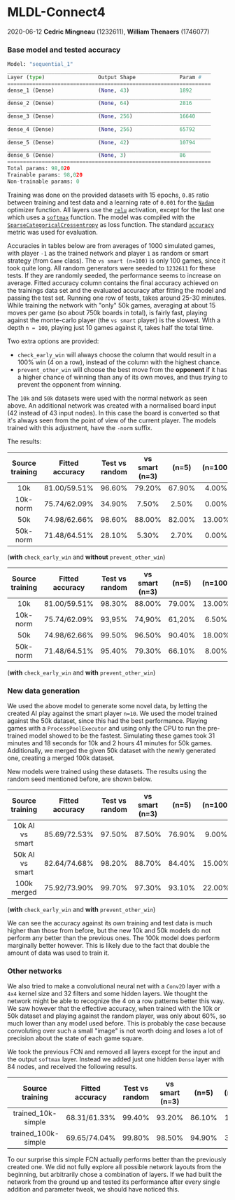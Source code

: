 # MLDL-Connect4
2020-06-12 **Cedric Mingneau** (1232611), **William Thenaers** (1746077)

### Base model and tested accuracy

```python
Model: "sequential_1"
_________________________________________________________________
Layer (type)                 Output Shape              Param #
=================================================================
dense_1 (Dense)              (None, 43)                1892
_________________________________________________________________
dense_2 (Dense)              (None, 64)                2816
_________________________________________________________________
dense_3 (Dense)              (None, 256)               16640
_________________________________________________________________
dense_4 (Dense)              (None, 256)               65792
_________________________________________________________________
dense_5 (Dense)              (None, 42)                10794
_________________________________________________________________
dense_6 (Dense)              (None, 3)                 86
=================================================================
Total params: 98,020
Trainable params: 98,020
Non-trainable params: 0
```

Training was done on the provided datasets with 15 epochs, `0.85` ratio between training and test data and a learning rate of `0.001` for the [`Nadam`](https://keras.io/api/optimizers/Nadam/) optimizer function. All layers use the [`relu`](https://keras.io/api/layers/activations/#relu-function) activation, except for the last one which uses a [`softmax`](https://keras.io/api/layers/activations/#softmax-function) function. The model was compiled with the [`SparseCategoricalCrossentropy`](https://keras.io/api/losses/probabilistic_losses/#sparsecategoricalcrossentropy-class) as loss function. The standard [`accuracy`](https://keras.io/api/metrics/accuracy_metrics/#accuracy-class) metric was used for evaluation.

Accuracies in tables below are from averages of 1000 simulated games, with player `-1` as the trained network and player `1` as random or smart strategy (from `Game` class). The `vs smart (n=100)` is only 100 games, since it took quite long. All random generators were seeded to `1232611` for these tests. If they are randomly seeded, the performance seems to increase on average. Fitted accuracy column contains the final accuracy achieved on the trainings data set and the evaluated accuracy after fitting the model and passing the test set. Running one row of tests, takes around 25-30 minutes. While training the network with "only" 50k games, averaging at about 15 moves per game (so about 750k boards in total), is fairly fast, playing against the monte-carlo player (the `vs smart` player) is the slowest. With a depth `n = 100`, playing just 10 games against it, takes half the total time.

Two extra options are provided:

- `check_early_win` will always choose the column that would result in a 100% win (4 on a row), instead of the column with the highest chance.
- `prevent_other_win` will choose the best move from the **opponent** if it has a higher chance of winning than any of its own moves, and thus *trying* to prevent the opponent from winning.

The `10k` and `50k` datasets were used with the normal network as seen above. An additional network was created with a normalised board input (42 instead of 43 input nodes). In this case the board is converted so that it's always seen from the point of view of the current player. The models trained with this adjustment, have the `-norm` suffix.

The results:

| Source training | Fitted accuracy | Test vs random | vs smart (n=3) |  (n=5)  | (n=100) |
| :-----: | :-----: | :-----: | :-----: | :-----: | :-----: |
| 10k | 81.00/59.51% | 96.60% | 79.20% | 67.90% |  4.00%  |
| 10k-norm | 75.74/62.09% | 34.90% |     7.50%      | 2.50%  | 0.00% |
| 50k |  74.98/62.66%   | 98.60% | 88.00% | 82.00% | 13.00% |
| 50k-norm | 71.48/64.51% | 28.10% | 5.30% | 2.70% | 0.00% |

(**with** `check_early_win` and **without** `prevent_other_win`)

| Source training | Fitted accuracy | Test vs random | vs smart (n=3) |  (n=5)  | (n=100) |
| :-----: | :-----: | :-----: | :-----: | :-----: | :-----: |
| 10k | 81.00/59.51% | 98.30% | 88.00% | 79.00% | 13.00% |
| 10k-norm | 75.74/62.09% | 93,95% | 74,9‬0% | 61,2‬0% | 6.50% |
| 50k | 74.98/62.66% | 99.50% | 96.50% | 90.40% | 18.00% |
| 50k-norm | 71.48/64.51% | 95.40% | 79.30% | 66.10% | 8.00% |

(**with** `check_early_win` and **with** `prevent_other_win`)

### New data generation

We used the above model to generate some novel data, by letting the created AI play against the smart player `n=10`. We used the model trained against the 50k dataset, since this had the best performance. Playing games with a `ProcessPoolExecutor` and using only the CPU to run the pre-trained model showed to be the fastest. Simulating these games took 31 minutes and 18 seconds for 10k and 2 hours 41 minutes for 50k games. Additionally, we merged the given 50k dataset with the newly generated one, creating a merged 100k dataset.

New models were trained using these datasets. The results using the random seed mentioned before, are shown below.

| Source training | Fitted accuracy | Test vs random | vs smart (n=3) |  (n=5)  | (n=100) |
| :-----: | :-----: | :-----: | :-----: | :-----: | :-----: |
| 10k AI vs smart | 85.69/72.53% | 97.50% | 87.50% | 76.90% | 9.00% |
| 50k AI vs smart | 82.64/74.68% | 98.20% | 88.70% | 84.40% | 15.00% |
| 100k merged | 75.92/73.90% | 99.70% | 97.30% | 93.10% | 22.00% |

(**with** `check_early_win` and **with** `prevent_other_win`)

We can see the accuracy against its own training and test data is much higher than those from before, but the new 10k and 50k models do not perform any better than the previous ones. The 100k model does perform marginally better however. This is likely due to the fact that double the amount of data was used to train it.

### Other networks

We also tried to make a convolutional neural net with a `Conv2D` layer with a `4x4` kernel size and 32 filters and some hidden layers. We thought the network might be able to recognize the 4 on a row patterns better this way. We saw however that the effective accuracy, when trained with the 10k or 50k dataset and playing against the random player, was only about 60%, so much lower than any model used before. This is probably the case because convoluting over such a small "image" is not worth doing and loses a lot of precision about the state of each game square.

We took the previous FCN and removed all layers except for the input and the output `softmax` layer. Instead we added just one hidden `Dense` layer with 84 nodes, and received the following results.

|   Source training   | Fitted accuracy | Test vs random | vs smart (n=3) | (n=5)  | (n=100) |
| :-----------------: | :-------------: | :------------: | :------------: | :----: | :-----: |
| trained_10k-simple  |  68.31/61.33%   |     99.40%     |     93.20%     | 86.10% | 17.00%  |
| trained_100k-simple |  69.65/74.04%   |     99.80%     |     98.50%     | 94.90% | 33.00%  |

To our surprise this simple FCN actually performs better than the previously created one. We did not fully explore all possible network layouts from the beginning, but arbitrarily chose a combination of layers. If we had built the network from the ground up and tested its performance after every single addition and parameter tweak, we should have noticed this. 